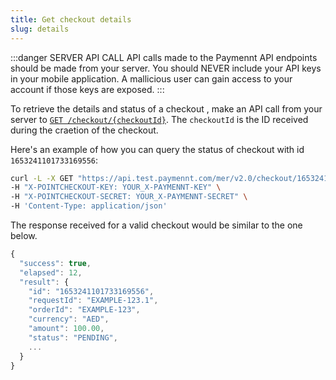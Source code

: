 ```yaml
---
title: Get checkout details
slug: details
---
```


:::danger SERVER API CALL
API calls made to the Paymennt API endpoints should be made from your server. You should NEVER include your API keys in your mobile application. A mallicious user can gain access to your account if those keys are exposed.
:::

To retrieve the details and status of a checkout  , make an API call from your server to <a href="/api/#operation/get_checkout" target="_blank">`GET /checkout/{checkoutId}`</a>. The `checkoutId` is the ID received during the craetion of the checkout.

Here's an example of how you can query the status of checkout with id `1653241101733169556`:

```bash title="curl"
curl -L -X GET "https://api.test.paymennt.com/mer/v2.0/checkout/1653241101733169556" \
-H "X-POINTCHECKOUT-KEY: YOUR_X-PAYMENNT-KEY" \
-H "X-POINTCHECKOUT-SECRET: YOUR_X-PAYMENNT-SECRET" \
-H 'Content-Type: application/json'
```

The response received for a valid checkout would be similar to the one below.

```jsx title="200 Response"
{
  "success": true,
  "elapsed": 12,
  "result": {
    "id": "1653241101733169556",
    "requestId": "EXAMPLE-123.1",
    "orderId": "EXAMPLE-123",
    "currency": "AED",
    "amount": 100.00,
    "status": "PENDING",
    ...
  }
}
```

